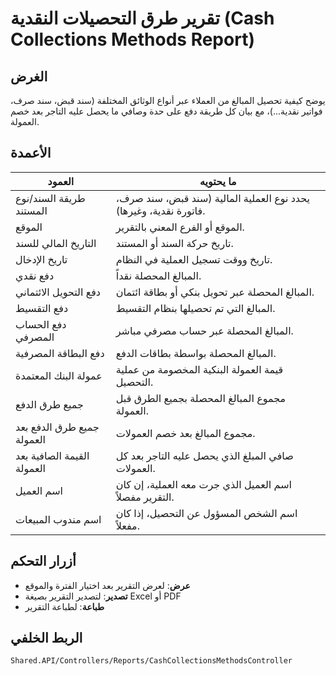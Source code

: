 # تقرير طرق التحصيلات النقدية (Cash Collections Methods Report)

## الغرض
يوضح كيفية تحصيل المبالغ من العملاء عبر أنواع الوثائق المختلفة (سند قبض، سند صرف، فواتير نقدية...)، مع بيان كل طريقة دفع على حدة وصافي ما يحصل عليه التاجر بعد خصم العمولة.

## الأعمدة

| العمود | ما يحتويه |
|--------|-----------|
| طريقة السند/نوع المستند | يحدد نوع العملية المالية (سند قبض، سند صرف، فاتورة نقدية، وغيرها). |
| الموقع | الموقع أو الفرع المعني بالتقرير. |
| التاريخ المالي للسند | تاريخ حركة السند أو المستند. |
| تاريخ الإدخال | تاريخ ووقت تسجيل العملية في النظام. |
| دفع نقدي | المبالغ المحصلة نقداً. |
| دفع التحويل الائتماني | المبالغ المحصلة عبر تحويل بنكي أو بطاقة ائتمان. |
| دفع التقسيط | المبالغ التي تم تحصيلها بنظام التقسيط. |
| دفع الحساب المصرفي | المبالغ المحصلة عبر حساب مصرفي مباشر. |
| دفع البطاقة المصرفية | المبالغ المحصلة بواسطة بطاقات الدفع. |
| عمولة البنك المعتمدة | قيمة العمولة البنكية المخصومة من عملية التحصيل. |
| جميع طرق الدفع | مجموع المبالغ المحصلة بجميع الطرق قبل العمولة. |
| جميع طرق الدفع بعد العمولة | مجموع المبالغ بعد خصم العمولات. |
| القيمة الصافية بعد العمولة | صافي المبلغ الذي يحصل عليه التاجر بعد كل العمولات. |
| اسم العميل | اسم العميل الذي جرت معه العملية، إن كان التقرير مفصلاً. |
| اسم مندوب المبيعات | اسم الشخص المسؤول عن التحصيل، إذا كان مفعلاً. |

## أزرار التحكم
- **عرض**: لعرض التقرير بعد اختيار الفترة والموقع
- **تصدير**: لتصدير التقرير بصيغة Excel أو PDF
- **طباعة**: لطباعة التقرير

## الربط الخلفي
`Shared.API/Controllers/Reports/CashCollectionsMethodsController`

